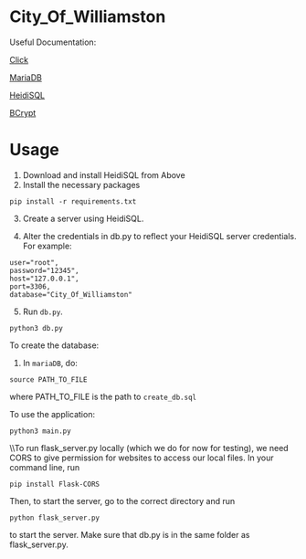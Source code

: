 # City_Of_Williamston

Useful Documentation:

[Click](https://click.palletsprojects.com/en/8.1.x/quickstart/)

[MariaDB](https://www.mariadbtutorial.com/)

[HeidiSQL](https://www.heidisql.com/)

[BCrypt](https://github.com/pyca/bcrypt/)


# Usage
1. Download and install HeidiSQL from Above
2. Install the necessary packages

```
pip install -r requirements.txt
```

3. Create a server using HeidiSQL.

4. Alter the credentials in db.py to reflect your HeidiSQL server credentials. For example:

```
user="root",
password="12345",
host="127.0.0.1",
port=3306,
database="City_Of_Williamston"
```

5. Run `db.py`.

```
python3 db.py
```

To create the database:

1. In `mariaDB`, do:

```
source PATH_TO_FILE
```

where PATH_TO_FILE is the path to `create_db.sql`


To use the application:

```
python3 main.py
```
\\\To run flask_server.py locally (which we do for now for testing), we need CORS to give permission for websites to access our local files.
In your command line, run
```
pip install Flask-CORS
```
Then, to start the server, go to the correct directory and run
```
python flask_server.py
```
to start the server. Make sure that db.py is in the same folder as flask_server.py.
